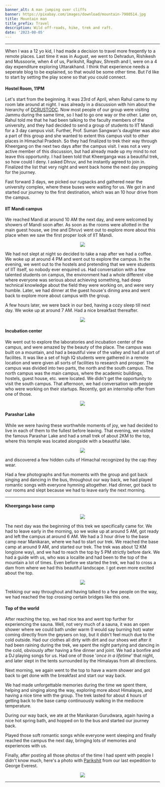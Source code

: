 ```yaml
---
banner_alt: A man jumping over cliffs
banner: https://pixabay.com/images/download/mountain-7980514.jpg
title: Mountain man
title_prefix: Travel
description: Wild off-roads, hike, trek and raft.
date: '2023-08-05'
---
```

--- 


When I was a 12 yo kid, I had made a decision to travel more freqently to a remote places. Last time it was in August, we went to Dehradun, Rishikesh and Mussoorie, when 4 of us, Parikshit, Raghav, Shresth and I, were on a 4 day expenditure exploring Uttarakhand. I think that experience needs a seperate blog to be explained, so that would be some other time. But I'd like to start by setting the play scene so that you could connect. 

#### Hostel Room, 11PM
Let's start from the beginning. It was 23rd of April, when Rahul came to my room late around at night. I was already in a discussion with him about the hierarchy of [DCRUSTODC](https://github.com/DCRUSTODC). Now most people of our group were visiting Jammu during the same time, so I had to go one way or the other. Later on, Rahul told me that he had been talking to the faculty members of the university, and they had decided to send a group of students to IIT Mandi for a 3 day campus visit. Further, Prof. Suman Sangwan's daughter was also a part of this group and she wanted to extent this campus visit to other places in Himachal Pradesh. So they had finalized to trek their way through Kheergang on the next two days after the campus visit. I was not a very active member of this discussion, but had already made up my mind to not leave this opportunity. I had been told that Kheerganga was a beautiful trek, so how could I deny. I asked Dhruv, and he instantly agreed to join in. Finalized the list that very night and went back home the next day prepping for the journey.

Fast forward 3 days, we picked our rugsacks and gathered near the university complex, where these buses were waiting for us. We got in and started our journey to the first destination, which was an 10 hour drive from the campus. 


#### IIT Mandi campus
We reached Mandi at around 10 AM the next day, and were welcomed by showers of Mandi soon after. As soon as the rooms were allotted in the main guest house, we (me and Dhruv) went out to explore more about this place when we saw the first proper look of IIT Mandi.

<center>
    <img src="https://cdn.statically.io/gh/thatsameguyokay/images/main/first.jpg" style={{width: "90%"}}></img>
</center>

We had not slept at night so decided to take a nap after we had a coffee. We woke up at around 4 PM and went out to explore the campus. In the evening, we went out to the hostels and pretending that we were students of IIT itself, so nobody ever enquired us. Had conversation with a few talented students on campus, the environment had a whole different vibe where everyone was serious about achieving something, had deep technical knowledge about the field they were working on, and were very humble. Later, we had dinner at the guest house's dining area and went back to explore more about campus with the group. 

A few hours later, we were back in our bed, having a cozy sleep till next day. We woke up at around 7 AM. Had a nice breakfast thereafter.

<center>
    <img src="https://cdn.statically.io/gh/thatsameguyokay/images/main/guest.jpg" style={{width: "90%"}}></img>
</center>


#### Incubation center
We went out to explore the laboratories and incubation center of the campus, and were amazed by the beauty of the place. The campus was built on a mountain, and had a beautiful view of the valley and had all sort of facilites. It was like a set of high IQ students were gathered in a remote location and were given all sorts of facilities to research and prosper. The campus was divided into two parts, the north and the south campus. The north campus was the main campus, where the academic buildings, hostels, guest house, etc. were located. We didn't get the opportunity to visit the south campus. That afternoon, we had conversation with people who were working on their startups. Recently, got an internship offer from one of those.

<center>
    <img src="https://cdn.statically.io/gh/thatsameguyokay/images/main/offer.png" style={{width: "90%"}}></img>
</center>

#### Parashar Lake
While we were having these worthwhile moments of joy, we had decided to live in each of them to the fullest before leaving. That evening, we visited the famous Parashar Lake and had a small trek of about 2KM to the top, where this temple was located alongside with a beautiful lake. 

<center>
    <img src="https://pixabay.com/images/download/temple-7980565.jpg" style={{width: "90%"}}></img>
</center>

and discovered a few hidden cults of Himachal recognized by the cap they wear.

<XStreamable id="lhompx" title="Cults of Himachal" />

Had a few photographs and fun moments with the group and got back singing and dancing in the bus, throughout our way back, we had played romantic songs with everyone hymning altogether. Had dinner, got back to our rooms and slept because we had to leave early the next morning. 

---
 
#### Kheerganga base camp
<center>
    <img src="https://pixabay.com/images/download/mountain-7980560.jpg" style={{width: "90%"}}></img>
</center>

The next day was the beginning of this trek we specifically came for. We had to leave early in the morning, so we woke up at around 5 AM, got ready and left the campus at around 6 AM. We had a 3 hour drive to the base camp near Manikaran, where we had to start our trek. We reached the base camp at around 9 AM, and started our trek. The trek was about 12 KM long(one way), and we had to reach the top by 5 PM strictly before dark. We had a guide with us, who was a localite and had been to the top of the mountain a lot of times. Even before we started the trek, we had to cross a dam from where we had this beautiful landscape. I got even more excited about the top.

<center>
    <img src="https://pixabay.com/images/download/river-7980562.jpg" style={{width: "90%"}}></img>
</center>

Trekking our way throughout and having talked to a few people on the way, we had reached the top crossing certain bridges like this one.

<XStreamable id="g405jp" title="Bridge of death" />

#### Top of the world
After reaching the top, we had nice tea and went top further for experiencing the sauna. Well, not very much of a sauna, it was an open shower where we could bath under warm (I would say burning hot) water coming directly from the geysers on top, but it didn't feel much due to the cold outside. Had our clothes all dirty with dirt and our shoes wet after it had been raining during the trek, we spent the night partying and dancing in the cold, obviously after having a fine dinner and joint. We had a bonfire and a DJ playing songs for us. Had one of those '_once in a lifetime_' that night, and later slept in the tents surrounded by the Himalayas from all directions.

Next morning, we again went to the top to have a warm shower and got back to get done with the breakfast and start our way back.

<XStreamable id="0dim8v" title="Up within the Himalayas" />

We had made unforgettable memories during the time we spent there, helping and singing along the way, exploring more about Himalayas, and having a nice time with the group. The trek lasted for about 4 hours of getting back to the base camp continuously walking in the mediocre temperature.

<XStreamable id="4e6uau" title="Through our way back" />

During our way back, we ate at the Manikaran Gurudwara, again having a nice hot spring bath, and hopped on to the bus and started our journey back.

Played those soft romantic songs while everyone went sleeping and finally reached the campus the next day, bringing lots of memories and experiences with us.

Finally, after posting all those photos of the time I had spent with people I didn't know much, here's a photo with [Parikshit](https://www.instagram.com/parikshitverma.eth/) from our last expedition to George Everest.

<center>
    <img src="https://cdn.pixabay.com/photo/2023/05/09/07/16/boys-7980545_960_720.jpg" style={{width: "90%"}}></img>
</center>

---
